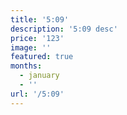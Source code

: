 ```yaml
---
title: '5:09'
description: '5:09 desc'
price: '123'
image: ''
featured: true
months:
  - january
  - ''
url: '/5:09'
---
```


